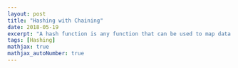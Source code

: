 ```yaml
---
layout: post
title: "Hashing with Chaining"
date: 2018-05-19
excerpt: "A hash function is any function that can be used to map data of arbitrary size to data of fixed size. The values returned by a hash function are called hash values, hash codes, digests, or simply hashes. One use is a data structure called a hash table, widely used in computer software for rapid data lookup."
tags: [Hashing]
mathjax: true
mathjax_autoNumber: true
---
```


